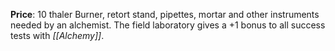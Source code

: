 **Price**: 10 thaler
Burner, retort stand, pipettes, mortar and other instruments needed by an alchemist. The field laboratory gives a +1 bonus to all success tests with *[[Alchemy]]*.